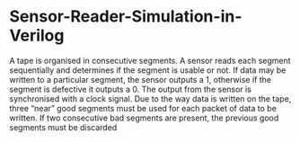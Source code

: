 # Sensor-Reader-Simulation-in-Verilog
A tape is organised in consecutive segments. A sensor reads each segment sequentially and determines if the segment is usable or not. If data may be written to a particular segment, the sensor outputs a 1, otherwise if the segment is defective it outputs a 0. The output from the sensor is synchronised with a clock signal. Due to the way data is written on the tape, three “near” good segments must be used for each packet of data to be written. If two consecutive bad segments are present, the previous good segments must be discarded
